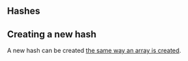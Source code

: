 ## Hashes

## Creating a new hash

A new hash can be created [the same way an array is created](arrays.md####creating-an-array).



